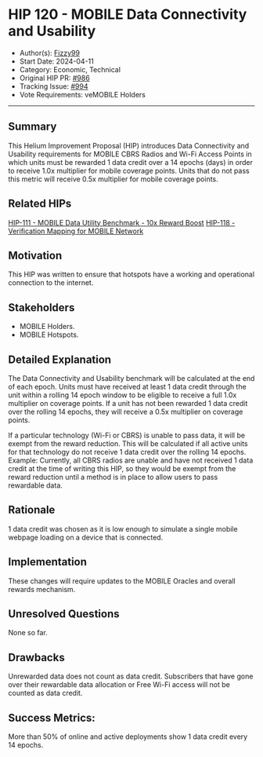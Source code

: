 # HIP 120 - MOBILE Data Connectivity and Usability

- Author(s): [Fizzy99](https://github.com/mrfizzy99)
- Start Date: 2024-04-11
- Category: Economic, Technical
- Original HIP PR: [#986](https://github.com/helium/HIP/pull/986)
- Tracking Issue: [#994](https://github.com/helium/HIP/issues/994)
- Vote Requirements: veMOBILE Holders

---

## Summary

This Helium Improvement Proposal (HIP) introduces Data Connectivity and Usability requirements for MOBILE CBRS Radios and Wi-Fi Access Points in which units must be rewarded 1 data credit over a 14 epochs (days) in order to receive 1.0x multiplier for mobile coverage points. Units that do not pass this metric will receive 0.5x multiplier for mobile coverage points.

## Related HIPs

[HIP-111 - MOBILE Data Utility Benchmark - 10x Reward Boost](https://github.com/helium/HIP/blob/main/0111-mobile-data-utility-benchmark.md)
[HIP-118 - Verification Mapping for MOBILE Network](https://github.com/helium/HIP/blob/main/0118-verification-mapping.md)


## Motivation

This HIP was written to ensure that hotspots have a working and operational connection to the internet.


## Stakeholders

- MOBILE Holders.
- MOBILE Hotspots.


## Detailed Explanation
The Data Connectivity and Usability benchmark will be calculated at the end of each epoch. Units must have received at least 1 data credit through the unit within a rolling 14 epoch window to be eligible to receive a full 1.0x multiplier on coverage points. If a unit has not been rewarded 1 data credit over the rolling 14 epochs, they will receive a 0.5x multiplier on coverage points.

If a particular technology (Wi-Fi or CBRS) is unable to pass data, it will be exempt from the reward reduction. This will be calculated if all active units for that technology do not receive 1 data credit over the rolling 14 epochs.
Example: Currently, all CBRS radios are unable and have not received 1 data credit at the time of writing this HIP, so they would be exempt from the reward reduction until a method is in place to allow users to pass rewardable data.


## Rationale
1 data credit was chosen as it is low enough to simulate a single mobile webpage loading on a device that is connected.


## Implementation

These changes will require updates to the MOBILE Oracles and overall rewards mechanism.


## Unresolved Questions

None so far.


## Drawbacks

Unrewarded data does not count as data credit.
Subscribers that have gone over their rewardable data allocation or Free Wi-Fi access will not be counted as data credit.


## Success Metrics:
More than 50% of online and active deployments show 1 data credit every 14 epochs. 
